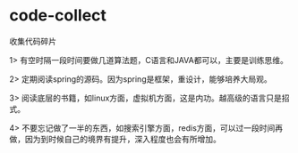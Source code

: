 # code-collect
收集代码碎片



1> 有空时隔一段时间要做几道算法题，C语言和JAVA都可以，主要是训练思维。

2> 定期阅读spring的源码。因为spring是框架，重设计，能够培养大局观。

3> 阅读底层的书籍，如linux方面，虚拟机方面，这是内功。越高级的语言只是招式。

4> 不要忘记做了一半的东西，如搜索引擎方面，redis方面，可以过一段时间再做，因为到时候自己的境界有提升，深入程度也会有所增加。
